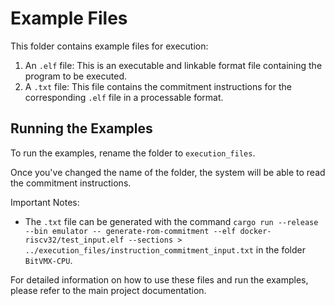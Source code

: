 # Example Files

This folder contains example files for execution:

1. An `.elf` file: This is an executable and linkable format file containing the program to be executed.
2. A `.txt` file: This file contains the commitment instructions for the corresponding `.elf` file in a processable format.

## Running the Examples

To run the examples, rename the folder to `execution_files`.

Once you've changed the name of the folder, the system will be able to read the commitment instructions.

Important Notes:
- The `.txt` file can be generated with the command `cargo run --release --bin emulator -- generate-rom-commitment --elf docker-riscv32/test_input.elf --sections > ../execution_files/instruction_commitment_input.txt` in the folder `BitVMX-CPU`.

For detailed information on how to use these files and run the examples, please refer to the main project documentation.

